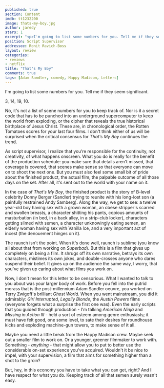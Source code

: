 ```yaml
---
published: true
section: Content
imdb: tt1232200
image: thats-my-boy.jpg
author: jaredy
stars: 1
excerpt: "<p>I'm going to list some numbers for you. Tell me if they seem significant.</p><p>3, 14, 19, 10.</p>"
position: Script Supervisor
addressee: Ronit Ravich-Boss
layout: review
categories:
- reviews
- netflix
title: "That's My Boy"
comments: true
tags: [Adam Sandler, comedy, Happy Madison, Letters]
---
```

I'm going to list some numbers for you. Tell me if they seem significant.

3, 14, 19, 10.

No, it's not a list of scene numbers for you to keep track of. Nor is it a secret code that has to be punched into an underground supercomputer to keep the world from exploding, or the cipher that reveals the true historical birthplace of Jesus Christ. These are, in chronological order, the Rotten Tomatoes scores for your last four films. I don't think either of us will be surprised when the critical consensus for _That's My Boy_ continues the trend.

As script supervisor, I realize that you're responsible for the continuity, not creativity, of what happens onscreen. What you do is really for the benefit of the production schedule: you make sure that details aren't missed, that coverage is covered, that scenes make sense so that everyone can move on to shoot the next one. But you must also feel some small bit of pride about the finished product, the actual film, the palpable outcome of all those days on the set. After all, it's sent out to the world with your name on it.

In the case of _That's My Boy_, the finished product is the story of B-level celebrity Donny Berger (Sandler) trying to reunite with his long-lost son (a painfully restrained Andy Samberg). Along the way, we get to see: a twelve year-old boy having sex with a grown woman, an obese stripper's scarred and swollen breasts, a character shitting his pants, copious amounts of masturbation (in bed, in a back alley, in a strip-club locker), characters getting slimed with semen, a character unknowingly eating semen, an elderly woman having sex with Vanilla Ice, and a very important act of incest (the denouement hinges on it).

The raunch isn't the point. When it's done well, raunch is sublime (you know all about that from working on _Superbad_). But this is a film that gives up completely on being a film. It shrugs off its own narrative, betrays its own characters, mistimes its own jokes, and double-crosses anyone who dares suspend their belief. It gives up on the audience the same way, I worry, that you've given up caring about what films you work on.

Now, I don't mean for this letter to be censorious. What I wanted to talk to you about was your larger body of work. Before you fell into the putrid morass that is the post-millennium Adam Sandler oeuvre, you worked on Terry Zwigoff's brilliant _Ghost World_. When you went mainstream, you did it admirably: _Girl Interrupted_, _Legally Blonde_, the _Austin Powers_ films (everyone forgets what a surprise the first one was). Even the early scripts that you guided through production - I'm talking _American Ninja_ and _Missing in Action III_ - held a sort of esteem among genre enthusiasts; it must have felt good, one some level, to sate their desires for roundhouse kicks and exploding machine-gun towers, to make sense of it all. 

Maybe you need a little break from the Happy Madison crew. Maybe seek out a smaller film to work on. Or a younger, greener filmmaker to work with. Something - _anything_ - that might allow you to put to better use the considerable on-set experience you've acquired. Wouldn't it be nice to impel, with your supervision, a film that aims for something higher than a shot to the groin? 

But, hey, in this economy you have to take what you can get, right? And I have respect for what you do. Keeping track of all that semen surely wasn't easy.